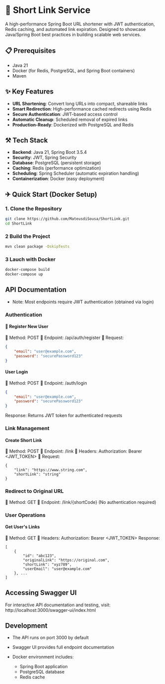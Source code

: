 # 🔗 Short Link Service 

A high-performance Spring Boot URL shortener with JWT authentication, Redis caching, and automated link expiration. Designed to showcase Java/Spring Boot best practices in building scalable web services.

## 📋 Prerequisites  
- Java 21  
- Docker (for Redis, PostgreSQL, and Spring Boot containers)  
- Maven  

## ✨ Key Features  
- **URL Shortening**: Convert long URLs into compact, shareable links  
- **Smart Redirection**: High-performance cached redirects using Redis  
- **Secure Authentication**: JWT-based access control  
- **Automatic Cleanup**: Scheduled removal of expired links  
- **Production-Ready**: Dockerized with PostgreSQL and Redis  

## ⚒️ Tech Stack  
- **Backend**: Java 21, Spring Boot 3.5.4  
- **Security**: JWT, Spring Security  
- **Database**: PostgreSQL (persistent storage)  
- **Caching**: Redis (performance optimization)  
- **Scheduling**: Spring Scheduler (automatic expiration handling)  
- **Containerization**: Docker (easy deployment)  

## ✈ Quick Start (Docker Setup)  

### 1. Clone the Repository  
```bash
git clone https://github.com/MateusdiSousa/ShortLink.git
cd ShortLink
```

### 2 Build the Project
```bash
mvn clean package -DskipTests
```

### 3 Lauch with Docker
```bash
docker-compose build
docker-compose up
```

## API Documentation
* Note: Most endpoints require JWT authentication (obtained via login)

### Authentication

#### 👤 Register New User
📝 Method: POST
🔗 Endpoint: /api/auth/register
📝 Request:
```json
{
    "email": "user@example.com",
    "password": "securePassword123"
}
```

#### User Login
📝 Method: POST
🔗 Endpoint: /auth/login
```json
{
    "email": "user@example.com",
    "password": "securePassword123"
}
```
Response: Returns JWT token for authenticated requests

### Link Management
#### Create Short Link
📝 Method: POST
🔗 Endpoint: /link
📌  Headers: Authorization: Bearer <JWT_TOKEN>
📝 Request:
```
{
    "link": "https://www.string.com",
    "shortLink": "string"
}
```

### Redirect to Original URL
📝 Method: GET
🔗 Endpoint: /link/{shortCode}
(No authentication required)

### User Operations
#### Get User's Links
📝 Method: GET
📌  Headers: Authorization: Bearer <JWT_TOKEN>
Response:
```
[
    {
        "id": "abc123",
        "originalLink": "https://original.com",
        "shortLink": "xyz789",
        "userEmail": "user@example.com"
    }, ...
]
```

## Accessing Swagger UI
For interactive API documentation and testing, visit:
http://localhost:3000/swagger-ui/index.html

## Development
* The API runs on port 3000 by default

* Swagger UI provides full endpoint documentation

* Docker environment includes:
    *   Spring Boot application
    * PostgreSQL database
    * Redis cache
